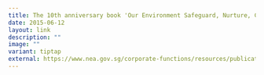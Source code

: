 ```yaml
---
title: The 10th anniversary book 'Our Environment Safeguard, Nurture, Cherish'
date: 2015-06-12
layout: link
description: ""
image: ""
variant: tiptap
external: https://www.nea.gov.sg/corporate-functions/resources/publications/books-journals-and-magazines/10th-anniversary-book
---
```


